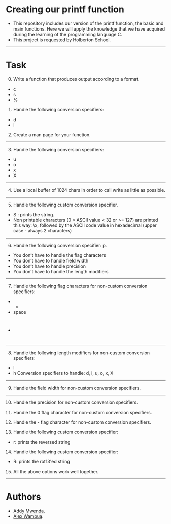 **Creating our printf function**
============================
- This repository includes our version of the printf function, the basic and main functions.
Here we will apply the knowledge that we have acquired during the learning of the programming language C.
- This project is requested by Holberton School.
----------------------------
**Task**
======

0. Write a function that produces output according to a format.
- c
- s
- %

1. Handle the following conversion specifiers:
- d
- i

2. Create a man page for your function.
-----------------------------

3. Handle the following conversion specifiers:
- u
- o
- x
- X

-----------------------------

4. Use a local buffer of 1024 chars in order to call write as little as possible.
-----------------------------

5. Handle the following custom conversion specifier.
- S : prints the string.
- Non printable characters (0 < ASCII value < 32 or >= 127) are printed this way: \x, followed by the ASCII code value in hexadecimal (upper case - always 2 characters)
-----------------------------

6. Handle the following conversion specifier: p.
- You don’t have to handle the flag characters
- You don’t have to handle field width
- You don’t have to handle precision
- You don’t have to handle the length modifiers
-----------------------------

7. Handle the following flag characters for non-custom conversion specifiers:
- +
- space
- #

-----------------------------

8. Handle the following length modifiers for non-custom conversion specifiers:
- l
- h
Conversion specifiers to handle: d, i, u, o, x, X

-----------------------------

9. Handle the field width for non-custom conversion specifiers.

-----------------------------

10. Handle the precision for non-custom conversion specifiers.

11. Handle the 0 flag character for non-custom conversion specifiers.

12. Handle the - flag character for non-custom conversion specifiers.

13. Handle the following custom conversion specifier:
- r: prints the reversed string

14. Handle the following custom conversion specifier:
- R: prints the rot13'ed string

15. All the above options work well together.

-----------------------------
**Authors**
=========
- [Addy Mwenda](https://github.com/addymwenda12).
- [Alex Wambua](https://github.com/Akenzander).
